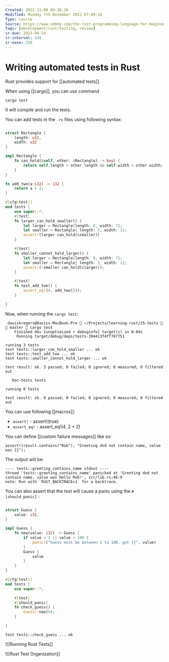 ```yaml
---
Created: 2022-11-08 08:36:20
Modified: Monday 7th November 2022 07:09:16
Type: course
Source: https://www.udemy.com/the-rust-programming-language-for-beginners/?xref=E0Aed11STH4LPUQvCz0GJFABTmM=
Tags: [development/rust/testing, review]
sr-due: 2023-04-24
sr-interval: 145
sr-ease: 250
---
```


# Writing automated tests in Rust

Rust provides support for [[automated tests]]. 

When using [[cargo]], you can use command

```
cargo test
```

It will compile and run the tests.

You can add tests in the `.rs` files using following syntax:

```rust

struct Rectangle {
    length: u32,
    width: u32
}

impl Rectangle {
    fn can_hold(&self, other: &Rectangle) -> bool {
        return self.length > other.length && self.width > other.width;
    }
}

fn add_two(a:i32) -> i32 {
    return a + 2;
}

#[cfg(test)]
mod tests {
    use super::*;
    #[test]
    fn larger_can_hold_smaller() {
        let larger = Rectangle{length: 8, width: 7};
        let smaller = Rectangle{ length: 5, width: 1};
        assert!(larger.can_hold(&smaller))
    }

    #[test]
    fn smaller_cannot_hold_larger() {
        let larger = Rectangle{length: 8, width: 7};
        let smaller = Rectangle{ length: 5, width: 1};
        assert!(!smaller.can_hold(&larger));
    }

    #[test]
    fn test_add_two() {
        assert_eq!(4, add_two(2));
    }

}

```

Now, when running the `cargo test`:

```
 daviskregers@Daviss-MacBook-Pro  ~/Projects/learning-rust/25-tests   master  cargo test
    Finished dev [unoptimized + debuginfo] target(s) in 0.04s
     Running target/debug/deps/tests-394413f4ff767751

running 3 tests
test tests::larger_can_hold_smaller ... ok
test tests::test_add_two ... ok
test tests::smaller_cannot_hold_larger ... ok

test result: ok. 3 passed; 0 failed; 0 ignored; 0 measured; 0 filtered out

   Doc-tests tests

running 0 tests

test result: ok. 0 passed; 0 failed; 0 ignored; 0 measured; 0 filtered out
```

You can use following [[macros]]:
- `assert!` - assert!(true)
- `assert_eq!` - assert_eq!(4, 2 + 2)


You can define [[custom failure messages]] like so:

```
assert!(result.contains("Rob"), "Greeting dod not contain name, value was {}");
```

The output will be:

```
---- tests::greeting_contains_name stdout ----
thread 'tests::greeting_contains_name' panicked at 'Greeting dod not contain name, value was Hello Rob!', src/lib.rs:46:9
note: Run with `RUST_BACKTRACE=1` for a backtrace.
```

You can also assert that the test will cause a panic using the `#[should_panic]` :

```rust

struct Guess {
    value: i32,
}

impl Guess {
    fn new(value: i32) -> Guess {
        if value < 1 || value > 100 {
            panic!("Guess must be between 1 to 100, got {}", value)
        }
        Guess {
            value
        }
    }
}

#[cfg(test)]
mod tests {
    use super::*;

    #[test]
    #[should_panic]
    fn check_guess() {
        Guess::new(0);
    }

}

```

```
test tests::check_guess ... ok
```

![[Running Rust Tests]]

![[Rust Test Organization]]
